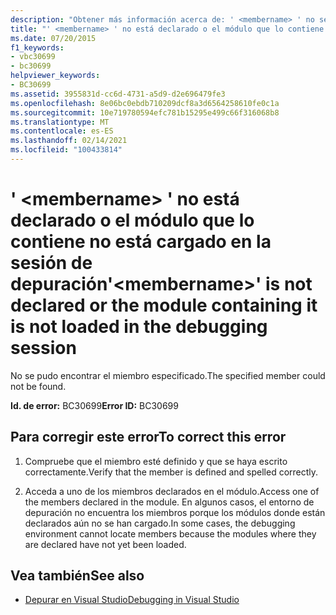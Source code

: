 ```yaml
---
description: "Obtener más información acerca de: ' <membername> ' no se ha declarado o el módulo que lo contiene no está cargado en la sesión de depuración"
title: "' <membername> ' no está declarado o el módulo que lo contiene no está cargado en la sesión de depuración"
ms.date: 07/20/2015
f1_keywords:
- vbc30699
- bc30699
helpviewer_keywords:
- BC30699
ms.assetid: 3955831d-cc6d-4731-a5d9-d2e696479fe3
ms.openlocfilehash: 8e06bc0ebdb710209dcf8a3d6564258610fe0c1a
ms.sourcegitcommit: 10e719780594efc781b15295e499c66f316068b8
ms.translationtype: MT
ms.contentlocale: es-ES
ms.lasthandoff: 02/14/2021
ms.locfileid: "100433814"
---
```

# <a name="membername-is-not-declared-or-the-module-containing-it-is-not-loaded-in-the-debugging-session"></a><span data-ttu-id="2ac9a-103">' \<membername> ' no está declarado o el módulo que lo contiene no está cargado en la sesión de depuración</span><span class="sxs-lookup"><span data-stu-id="2ac9a-103">'\<membername>' is not declared or the module containing it is not loaded in the debugging session</span></span>

<span data-ttu-id="2ac9a-104">No se pudo encontrar el miembro especificado.</span><span class="sxs-lookup"><span data-stu-id="2ac9a-104">The specified member could not be found.</span></span>  
  
 <span data-ttu-id="2ac9a-105">**Id. de error:** BC30699</span><span class="sxs-lookup"><span data-stu-id="2ac9a-105">**Error ID:** BC30699</span></span>  
  
## <a name="to-correct-this-error"></a><span data-ttu-id="2ac9a-106">Para corregir este error</span><span class="sxs-lookup"><span data-stu-id="2ac9a-106">To correct this error</span></span>  
  
1. <span data-ttu-id="2ac9a-107">Compruebe que el miembro esté definido y que se haya escrito correctamente.</span><span class="sxs-lookup"><span data-stu-id="2ac9a-107">Verify that the member is defined and spelled correctly.</span></span>  
  
2. <span data-ttu-id="2ac9a-108">Acceda a uno de los miembros declarados en el módulo.</span><span class="sxs-lookup"><span data-stu-id="2ac9a-108">Access one of the members declared in the module.</span></span> <span data-ttu-id="2ac9a-109">En algunos casos, el entorno de depuración no encuentra los miembros porque los módulos donde están declarados aún no se han cargado.</span><span class="sxs-lookup"><span data-stu-id="2ac9a-109">In some cases, the debugging environment cannot locate members because the modules where they are declared have not yet been loaded.</span></span>  
  
## <a name="see-also"></a><span data-ttu-id="2ac9a-110">Vea también</span><span class="sxs-lookup"><span data-stu-id="2ac9a-110">See also</span></span>

- [<span data-ttu-id="2ac9a-111">Depurar en Visual Studio</span><span class="sxs-lookup"><span data-stu-id="2ac9a-111">Debugging in Visual Studio</span></span>](/visualstudio/debugger/debugger-feature-tour)
